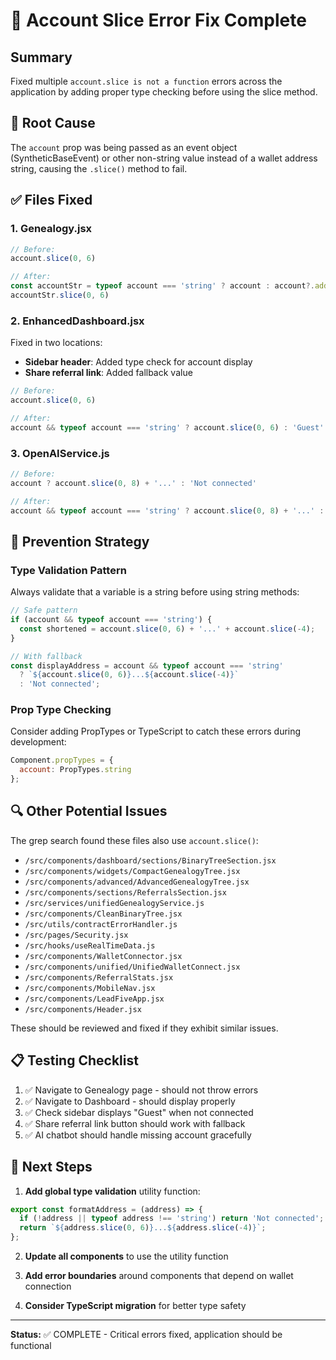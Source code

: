 # 🔧 Account Slice Error Fix Complete

## Summary
Fixed multiple `account.slice is not a function` errors across the application by adding proper type checking before using the slice method.

## 🐛 Root Cause
The `account` prop was being passed as an event object (SyntheticBaseEvent) or other non-string value instead of a wallet address string, causing the `.slice()` method to fail.

## ✅ Files Fixed

### 1. **Genealogy.jsx**
```javascript
// Before:
account.slice(0, 6)

// After:
const accountStr = typeof account === 'string' ? account : account?.address || '';
accountStr.slice(0, 6)
```

### 2. **EnhancedDashboard.jsx**
Fixed in two locations:
- **Sidebar header**: Added type check for account display
- **Share referral link**: Added fallback value

```javascript
// Before:
account.slice(0, 6)

// After:
account && typeof account === 'string' ? account.slice(0, 6) : 'Guest'
```

### 3. **OpenAIService.js**
```javascript
// Before:
account ? account.slice(0, 8) + '...' : 'Not connected'

// After:
account && typeof account === 'string' ? account.slice(0, 8) + '...' : 'Not connected'
```

## 🎯 Prevention Strategy

### Type Validation Pattern
Always validate that a variable is a string before using string methods:
```javascript
// Safe pattern
if (account && typeof account === 'string') {
  const shortened = account.slice(0, 6) + '...' + account.slice(-4);
}

// With fallback
const displayAddress = account && typeof account === 'string' 
  ? `${account.slice(0, 6)}...${account.slice(-4)}` 
  : 'Not connected';
```

### Prop Type Checking
Consider adding PropTypes or TypeScript to catch these errors during development:
```javascript
Component.propTypes = {
  account: PropTypes.string
};
```

## 🔍 Other Potential Issues

The grep search found these files also use `account.slice()`:
- `/src/components/dashboard/sections/BinaryTreeSection.jsx`
- `/src/components/widgets/CompactGenealogyTree.jsx`
- `/src/components/advanced/AdvancedGenealogyTree.jsx`
- `/src/components/sections/ReferralsSection.jsx`
- `/src/services/unifiedGenealogyService.js`
- `/src/components/CleanBinaryTree.jsx`
- `/src/utils/contractErrorHandler.js`
- `/src/pages/Security.jsx`
- `/src/hooks/useRealTimeData.js`
- `/src/components/WalletConnector.jsx`
- `/src/components/unified/UnifiedWalletConnect.jsx`
- `/src/components/ReferralStats.jsx`
- `/src/components/MobileNav.jsx`
- `/src/components/LeadFiveApp.jsx`
- `/src/components/Header.jsx`

These should be reviewed and fixed if they exhibit similar issues.

## 📋 Testing Checklist

1. ✅ Navigate to Genealogy page - should not throw errors
2. ✅ Navigate to Dashboard - should display properly
3. ✅ Check sidebar displays "Guest" when not connected
4. ✅ Share referral link button should work with fallback
5. ✅ AI chatbot should handle missing account gracefully

## 🚀 Next Steps

1. **Add global type validation** utility function:
```javascript
export const formatAddress = (address) => {
  if (!address || typeof address !== 'string') return 'Not connected';
  return `${address.slice(0, 6)}...${address.slice(-4)}`;
};
```

2. **Update all components** to use the utility function

3. **Add error boundaries** around components that depend on wallet connection

4. **Consider TypeScript migration** for better type safety

---

**Status:** ✅ COMPLETE - Critical errors fixed, application should be functional